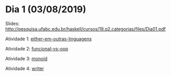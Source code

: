 # Dia 1 (03/08/2019)

Slides: http://pesquisa.ufabc.edu.br/haskell/cursos/19.q2.categorias/files/Dia01.pdf

Atividade 1: [either-em-outras-linguagens](./either-em-outras-linguagens)

Atividade 2: [funcional-vs-oop](./funcional-vs-oop)

Atividade 3: [monoid](./monoid)

Atividade 4: [writer](./writer)
